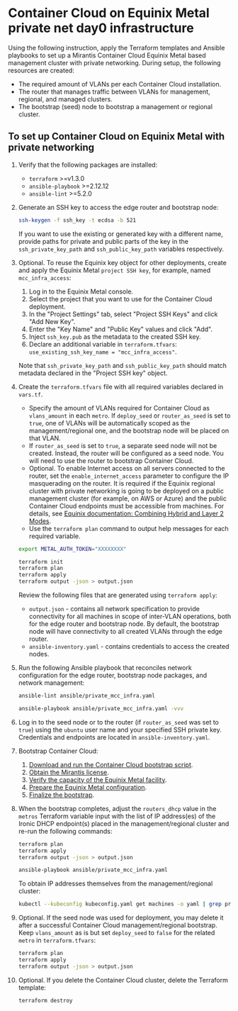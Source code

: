 # Container Cloud on Equinix Metal private net day0 infrastructure

Using the following instruction, apply the Terraform templates and Ansible
playbooks to set up a Mirantis Container Cloud Equinix Metal based
management cluster with private networking. During setup, the following
resources are created:

* The required amount of VLANs per each Container Cloud installation.
* The router that manages traffic between VLANs for management, regional,
  and managed clusters.
* The bootstrap (seed) node to bootstrap a management or regional cluster.

## To set up Container Cloud on Equinix Metal with private networking

1. Verify that the following packages are installed:

   * `terraform` >=v1.3.0
   * `ansible-playbook` >=2.12.12
   * `ansible-lint` >=5.2.0

2. Generate an SSH key to access the edge router and bootstrap node:

   ```bash
   ssh-keygen -f ssh_key -t ecdsa -b 521
   ```

   If you want to use the existing or generated key with a different name,
   provide paths for private and public parts of the key in the
   `ssh_private_key_path` and `ssh_public_key_path` variables respectively.

3. Optional. To reuse the Equinix key object for other deployments, create and
   apply the Equinix Metal `project SSH key`, for example,
   named `mcc_infra_access`:

   1. Log in to the Equinix Metal console.
   2. Select the project that you want to use for the Container Cloud deployment.
   3. In the "Project Settings" tab, select "Project SSH Keys"
      and click "Add New Key".
   4. Enter the "Key Name" and "Public Key" values and click "Add".
   5. Inject `ssh_key.pub` as the metadata to the created SSH key.
   6. Declare an additional variable in `terraform.tfvars`:
      `use_existing_ssh_key_name = "mcc_infra_access"`.

   Note that `ssh_private_key_path` and `ssh_public_key_path` should
   match metadata declared in the "Project SSH key" object.

4. Create the `terraform.tfvars` file with all required
   variables declared in `vars.tf`.

   * Specify the amount of VLANs required for Container Cloud as `vlans_amount`
     in each `metro`. If `deploy_seed` or `router_as_seed` is set to `true`,
     one of VLANs will be automatically scoped as the management/regional one,
     and the bootstrap node will be placed on that VLAN.
   * If `router_as_seed` is set to `true`, a separate seed node will not be
     created. Instead, the router will be configured as a seed node. You will
     need to use the router to bootstrap Container Cloud.
   * Optional. To enable Internet access on all servers connected to the
     router, set the `enable_internet_access` parameter to configure the IP
     masquerading on the router. It is required if the Equinix regional cluster
     with private networking is going to be deployed on a public management
     cluster (for example, on AWS or Azure) and the public Container Cloud
     endpoints must be accessible from machines. For details, see
     [Equinix documentation: Combining Hybrid and Layer 2 Modes](https://deploy.equinix.com/developers/docs/metal/layer2-networking/layer2-mode/#example-combining-hybrid-and-layer-2-modes).
   * Use the `terraform plan` command to output help messages for each required
     variable.

   ```bash
   export METAL_AUTH_TOKEN="XXXXXXXX"

   terraform init
   terraform plan
   terraform apply
   terraform output -json > output.json
   ```

   Review the following files that are generated using `terraform apply`:

   * `output.json` - contains all network specification to provide connectivity
     for all machines in scope of inter-VLAN operations, both for the edge
     router and bootstrap node. By default, the bootstrap node will have
     connectivity to all created VLANs through the edge router.
   * `ansible-inventory.yaml` - contains credentials to access the created nodes.

5. Run the following Ansible playbook that reconciles network configuration
   for the edge router, bootstrap node packages, and network management:

   ```bash
   ansible-lint ansible/private_mcc_infra.yaml

   ansible-playbook ansible/private_mcc_infra.yaml -vvv
   ```

6. Log in to the seed node or to the router (if `router_as_seed` was set to
   `true`) using the `ubuntu` user name and your specified
   SSH private key. Credentials and endpoints are located in
   `ansible-inventory.yaml`.

7. Bootstrap Container Cloud:

   1. [Download and run the Container Cloud bootstrap script](https://docs.mirantis.com/container-cloud/latest/qs-equinixv2/dwnld-bootstrap-script.html).
   2. [Obtain the Mirantis license](https://docs.mirantis.com/container-cloud/latest/qs-equinixv2/obtain-license.html).
   3. [Verify the capacity of the Equinix Metal facility](https://docs.mirantis.com/container-cloud/latest/qs-equinixv2/verify-capacity.html).
   4. [Prepare the Equinix Metal configuration](https://docs.mirantis.com/container-cloud/latest/qs-equinixv2/conf-cluster-machines.html).
   5. [Finalize the bootstrap](https://docs.mirantis.com/container-cloud/latest/qs-equinixv2/finalize-bootstrap.html).

8. When the bootstrap completes, adjust the `routers_dhcp` value
   in the `metros` Terraform variable input with the list of IP address(es)
   of the Ironic DHCP endpoint(s) placed in the management/regional cluster
   and re-run the following commands:

   ```bash
   terraform plan
   terraform apply
   terraform output -json > output.json

   ansible-playbook ansible/private_mcc_infra.yaml
   ```

   To obtain IP addresses themselves from the management/regional cluster:

   ```bash
   kubectl --kubeconfig kubeconfig.yaml get machines -o yaml | grep privateIp
   ```

9. Optional. If the seed node was used for deployment, you may delete it
   after a successful Container Cloud management/regional bootstrap. Keep
   `vlans_amount` as is but set `deploy_seed` to `false` for the related
   `metro` in `terraform.tfvars`:

   ```bash
   terraform plan
   terraform apply
   terraform output -json > output.json
   ```

10. Optional. If you delete the Container Cloud cluster, delete the
    Terraform template:

    ```bash
    terraform destroy
    ```
